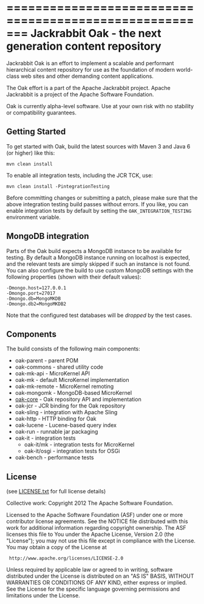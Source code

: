 =======================================================
Jackrabbit Oak - the next generation content repository
=======================================================

Jackrabbit Oak is an effort to implement a scalable and performant
hierarchical content repository for use as the foundation of modern
world-class web sites and other demanding content applications.

The Oak effort is a part of the Apache Jackrabbit project.
Apache Jackrabbit is a project of the Apache Software Foundation.

Oak is currently alpha-level software. Use at your own risk with no
stability or compatibility guarantees.

Getting Started
---------------

To get started with Oak, build the latest sources with
Maven 3 and Java 6 (or higher) like this:

    mvn clean install

To enable all integration tests, including the JCR TCK, use:

    mvn clean install -PintegrationTesting

Before committing changes or submitting a patch, please make sure that
the above integration testing build passes without errors. If you like,
you can enable integration tests by default by setting the
`OAK_INTEGRATION_TESTING` environment variable.

MongoDB integration
-------------------

Parts of the Oak build expects a MongoDB instance to be available for
testing. By default a MongoDB instance running on localhost is expected,
and the relevant tests are simply skipped if such an instance is not found.
You can also configure the build to use custom MongoDB settings with the
following properties (shown with their default values):

    -Dmongo.host=127.0.0.1
    -Dmongo.port=27017
    -Dmongo.db=MongoMKDB
    -Dmongo.db2=MongoMKDB2

Note that the configured test databases will be *dropped* by the test cases.

Components
----------

The build consists of the following main components:

  - oak-parent    - parent POM
  - oak-commons   - shared utility code
  - oak-mk-api    - MicroKernel API
  - oak-mk        - default MicroKernel implementation
  - oak-mk-remote - MicroKernel remoting
  - oak-mongomk   - MongoDB-based MicroKernel
  - [oak-core][1] - Oak repository API and implementation
  - oak-jcr       - JCR binding for the Oak repository
  - oak-sling     - integration with Apache Sling
  - oak-http      - HTTP binding for Oak
  - oak-lucene    - Lucene-based query index
  - oak-run       - runnable jar packaging
  - oak-it        - integration tests
    - oak-it/mk   - integration tests for MicroKernel
    - oak-it/osgi - integration tests for OSGi
  - oak-bench     - performance tests

  [1]: oak-core/README.md

License
-------

(see [LICENSE.txt](LICENSE.txt) for full license details)

Collective work: Copyright 2012 The Apache Software Foundation.

Licensed to the Apache Software Foundation (ASF) under one or more
contributor license agreements.  See the NOTICE file distributed with
this work for additional information regarding copyright ownership.
The ASF licenses this file to You under the Apache License, Version 2.0
(the "License"); you may not use this file except in compliance with
the License.  You may obtain a copy of the License at

     http://www.apache.org/licenses/LICENSE-2.0

Unless required by applicable law or agreed to in writing, software
distributed under the License is distributed on an "AS IS" BASIS,
WITHOUT WARRANTIES OR CONDITIONS OF ANY KIND, either express or implied.
See the License for the specific language governing permissions and
limitations under the License.
